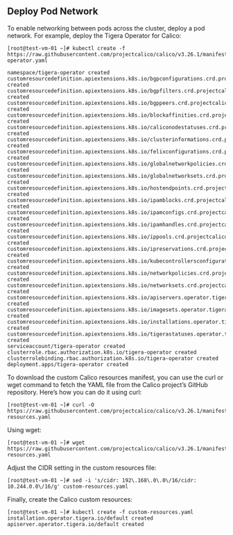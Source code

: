 ## Deploy Pod Network

To enable networking between pods across the cluster, deploy a pod network. For example, deploy the Tigera Operator for Calico:

    [root@test-vm-01 ~]# kubectl create -f https://raw.githubusercontent.com/projectcalico/calico/v3.26.1/manifests/tigera-operator.yaml
    
    namespace/tigera-operator created
    customresourcedefinition.apiextensions.k8s.io/bgpconfigurations.crd.projectcalico.org created
    customresourcedefinition.apiextensions.k8s.io/bgpfilters.crd.projectcalico.org created
    customresourcedefinition.apiextensions.k8s.io/bgppeers.crd.projectcalico.org created
    customresourcedefinition.apiextensions.k8s.io/blockaffinities.crd.projectcalico.org created
    customresourcedefinition.apiextensions.k8s.io/caliconodestatuses.crd.projectcalico.org created
    customresourcedefinition.apiextensions.k8s.io/clusterinformations.crd.projectcalico.org created
    customresourcedefinition.apiextensions.k8s.io/felixconfigurations.crd.projectcalico.org created
    customresourcedefinition.apiextensions.k8s.io/globalnetworkpolicies.crd.projectcalico.org created
    customresourcedefinition.apiextensions.k8s.io/globalnetworksets.crd.projectcalico.org created
    customresourcedefinition.apiextensions.k8s.io/hostendpoints.crd.projectcalico.org created
    customresourcedefinition.apiextensions.k8s.io/ipamblocks.crd.projectcalico.org created
    customresourcedefinition.apiextensions.k8s.io/ipamconfigs.crd.projectcalico.org created
    customresourcedefinition.apiextensions.k8s.io/ipamhandles.crd.projectcalico.org created
    customresourcedefinition.apiextensions.k8s.io/ippools.crd.projectcalico.org created
    customresourcedefinition.apiextensions.k8s.io/ipreservations.crd.projectcalico.org created
    customresourcedefinition.apiextensions.k8s.io/kubecontrollersconfigurations.crd.projectcalico.org created
    customresourcedefinition.apiextensions.k8s.io/networkpolicies.crd.projectcalico.org created
    customresourcedefinition.apiextensions.k8s.io/networksets.crd.projectcalico.org created
    customresourcedefinition.apiextensions.k8s.io/apiservers.operator.tigera.io created
    customresourcedefinition.apiextensions.k8s.io/imagesets.operator.tigera.io created
    customresourcedefinition.apiextensions.k8s.io/installations.operator.tigera.io created
    customresourcedefinition.apiextensions.k8s.io/tigerastatuses.operator.tigera.io created
    serviceaccount/tigera-operator created
    clusterrole.rbac.authorization.k8s.io/tigera-operator created
    clusterrolebinding.rbac.authorization.k8s.io/tigera-operator created
    deployment.apps/tigera-operator created

To download the custom Calico resources manifest, you can use the curl or wget command to fetch the YAML file from the Calico project’s GitHub repository. Here’s how you can do it using curl:

    [root@test-vm-01 ~]# curl -O https://raw.githubusercontent.com/projectcalico/calico/v3.26.1/manifests/custom-resources.yaml

Using wget:

    [root@test-vm-01 ~]# wget https://raw.githubusercontent.com/projectcalico/calico/v3.26.1/manifests/custom-resources.yaml

Adjust the CIDR setting in the custom resources file:

    [root@test-vm-01 ~]# sed -i 's/cidr: 192\.168\.0\.0\/16/cidr: 10.244.0.0\/16/g' custom-resources.yaml

Finally, create the Calico custom resources:

    [root@test-vm-01 ~]# kubectl create -f custom-resources.yaml
    installation.operator.tigera.io/default created
    apiserver.operator.tigera.io/default created